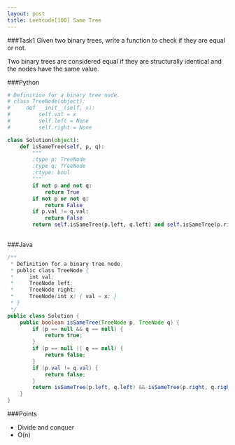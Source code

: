 ```yaml
---
layout: post
title: Leetcode[100] Same Tree
---
```

###Task1
Given two binary trees, write a function to check if they are equal or not.

Two binary trees are considered equal if they are structurally identical and the nodes have the same value.

###Python
```python
# Definition for a binary tree node.
# class TreeNode(object):
#     def __init__(self, x):
#         self.val = x
#         self.left = None
#         self.right = None

class Solution(object):
    def isSameTree(self, p, q):
        """
        :type p: TreeNode
        :type q: TreeNode
        :rtype: bool
        """
        if not p and not q:
            return True
        if not p or not q:
            return False
        if p.val != q.val:
            return False
        return self.isSameTree(p.left, q.left) and self.isSameTree(p.right, q.right)
            
```
###Java

```java
/**
 * Definition for a binary tree node.
 * public class TreeNode {
 *     int val;
 *     TreeNode left;
 *     TreeNode right;
 *     TreeNode(int x) { val = x; }
 * }
 */
public class Solution {
    public boolean isSameTree(TreeNode p, TreeNode q) {
    	if (p == null && q == null) {
    		return true;
    	}
        if (p == null || q == null) {
        	return false;
        }
        if (p.val != q.val) {
        	return false;
        }
        return isSameTree(p.left, q.left) && isSameTree(p.right, q.right);
    }
}

```

###Points

* Divide and conquer
* O(n)

